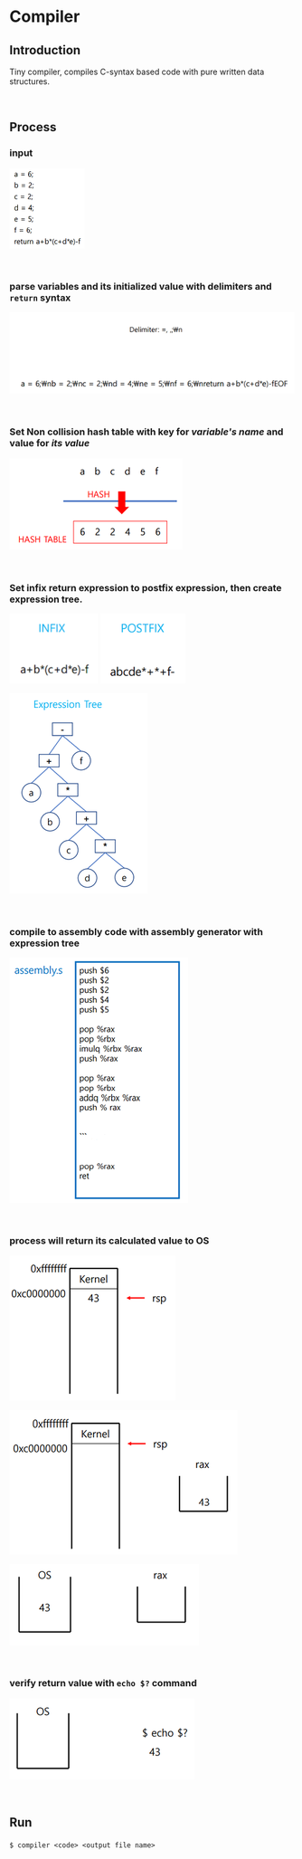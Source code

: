 # Compiler

## Introduction

Tiny compiler, compiles C-syntax based code with pure written data structures.

</br>

## Process

### input

![input](./images/input.PNG)

</br>

### parse variables and its initialized value with delimiters and `return` syntax

![parse](./images/parse.PNG)

</br>

### Set **Non collision** hash table with **key** for _variable's name_ and **value** for _its value_

![hash](./images/hashTable.PNG)

</br>
   
### Set infix return expression to postfix expression, then create expression tree.   
   
![infix](./images/infix.PNG) ![postfix](./images/postfix.PNG)   
   
![tree](./images/exTree.PNG)   
   
</br>
   
### compile to assembly code with assembly generator with expression tree
   
![assembly](./images/assembly.PNG)   
   
</br>
   
### process will return its calculated value to OS
   
![pcbStack](./images/pcbStack.PNG)   

![rax](./images/rax.PNG)
   
![os](./images/os.PNG)   
   
</br>
   
### verify return value with `echo $?` command
   
![verify](./images/verify.PNG)
   
</br>
   
## Run
`$ compiler <code> <output file name>`
